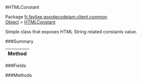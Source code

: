 #HTMLConstant

Package [fr.faylixe.googlecodejam.client.common](https://github.com/Faylixe/googlecodejam-client/blob/master/fr/faylixe/googlecodejam/client/common)<br>
[Object]() > [HTMLConstant](https://github.com/Faylixe/googlecodejam-client/blob/master/javadoc/fr/faylixe/googlecodejam/client/common/HTMLConstant.md)

<p>Simple class that exposes HTML String related constants value.</p>

###Summary


| Method |
| --- |

###Fields


###Methods

